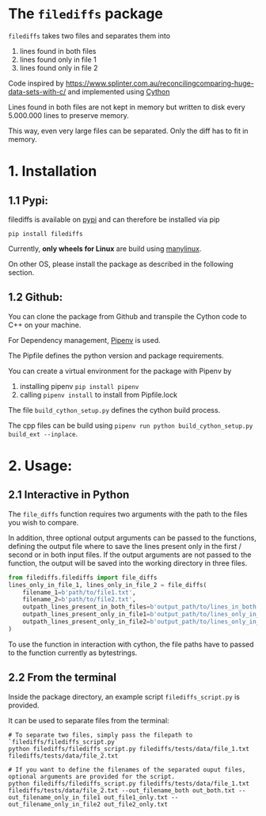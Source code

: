 # The `filediffs` package
`filediffs` takes two files and separates them into 
1. lines found in both files
2. lines found only in file 1
3. lines found only in file 2

Code inspired by https://www.splinter.com.au/reconcilingcomparing-huge-data-sets-with-c/
and implemented using [Cython](https://cython.readthedocs.io/en/latest/)

Lines found in both files are not kept in memory but written to
 disk every 5.000.000 lines to preserve memory. 
 
This way, even very large files can be separated.
Only the diff has to fit in memory.


# 1. Installation
## 1.1 Pypi:
filediffs is available on [pypi](https://pypi.org/project/filediffs/) and can therefore be installed via pip
```
pip install filediffs
```
Currently, **only wheels for Linux** are build using [manylinux](https://github.com/pypa/manylinux).

On other OS, please install the package as described in the following section.

## 1.2 Github:
You can clone the package from Github and transpile the Cython code to C++ on
your machine. 

For Dependency management, [Pipenv](https://github.com/pypa/pipenv) is used.

The Pipfile defines the python version and package requirements.

You can create a virtual environment for the package with
Pipenv by 
1. installing pipenv `pip install pipenv`
2. calling `pipenv install` to install from Pipfile.lock

The file `build_cython_setup.py` defines the cython build process.

The cpp files can be build using `pipenv run python build_cython_setup.py build_ext --inplace`.


 # 2. Usage:
 ## 2.1 Interactive in Python
The `file_diffs` function requires two arguments with the path to the files you wish to compare.

In addition, three optional output arguments can be passed to the functions, defining the output
file where to save the lines present only in the first / second or in both input files.
If the output arguments are not passed to the function, the output will be saved into 
the working directory in three files.

```python
from filediffs.filediffs import file_diffs
lines_only_in_file_1, lines_only_in_file_2 = file_diffs(
    filename_1=b'path/to/file1.txt',
    filename_2=b'path/to/file2.txt',
    outpath_lines_present_in_both_files=b'output_path/to/lines_in_both.txt',
    outpath_lines_present_only_in_file1=b'output_path/to/lines_only_in_file1.txt',
    outpath_lines_present_only_in_file2=b'output_path/to/lines_only_in_file2.txt',
)
```
To use the function in interaction with cython, 
the file paths have to passed to the function currently as bytestrings.

## 2.2 From the terminal
Inside the package directory, an example script `filediffs_script.py` is provided.

It can be used to separate files from the terminal:
```shell script
# To separate two files, simply pass the filepath to `filediffs/filediffs_script.py`
python filediffs/filediffs_script.py filediffs/tests/data/file_1.txt filediffs/tests/data/file_2.txt

# If you want to define the filenames of the separated ouput files, optional arguments are provided for the script. 
python filediffs/filediffs_script.py filediffs/tests/data/file_1.txt filediffs/tests/data/file_2.txt --out_filename_both out_both.txt --out_filename_only_in_file1 out_file1_only.txt --out_filename_only_in_file2 out_file2_only.txt
```
